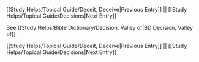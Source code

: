 [[Study Helps/Topical Guide/Deceit, Deceive|Previous Entry]]  ||  [[Study Helps/Topical Guide/Decisions|Next Entry]]

 See [[Study Helps/Bible Dictionary/Decision, Valley of|BD Decision, Valley of]]

[[Study Helps/Topical Guide/Deceit, Deceive|Previous Entry]]  ||  [[Study Helps/Topical Guide/Decisions|Next Entry]]